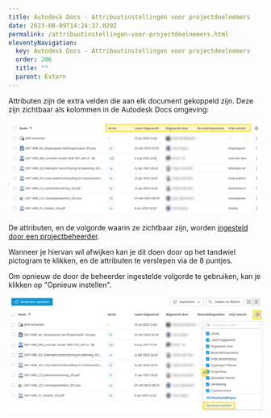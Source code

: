 ```yaml
---
title: Autodesk Docs - Attribuutinstellingen voor projectdeelnemers
date: 2023-08-09T14:24:37.029Z
permalink: /attribuutinstellingen-voor-projectdeelnemers.html
eleventyNavigation:
  key: Autodesk Docs - Attribuutinstellingen voor projectdeelnemers
  order: 206
  title: ""
  parent: Extern
---
```

Attributen zijn de extra velden die aan elk document gekoppeld zijn.  Deze zijn zichtbaar als kolommen in de Autodesk Docs omgeving:

![](/content/images/attributen.png)

De attributen, en de volgorde waarin ze zichtbaar zijn, worden [ingesteld door een projectbeheerder](https://bim-gent.netlify.app/attribuutinstellingen-voor-projectbeheerders).

Wanneer je hiervan wil afwijken kan je dit doen door op het tandwiel pictogram te klikken, en de attributen te verslepen via de 8 puntjes.

Om opnieuw de door de beheerder ingestelde volgorde te gebruiken, kan je klikken op "Opnieuw instellen".

![](/content/images/attribuutinstellingen-projectdeelnemer.png)